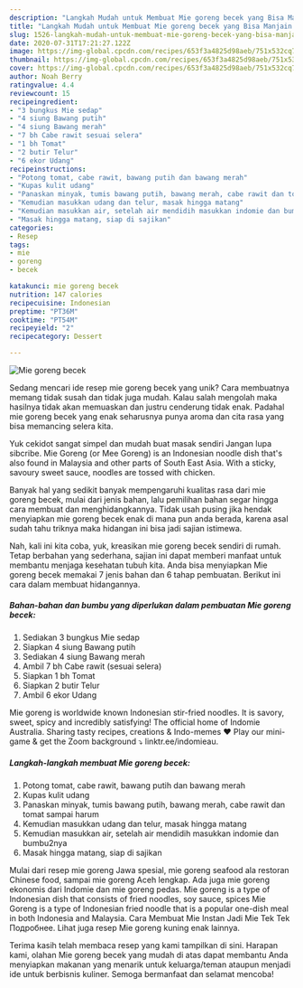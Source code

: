 ```yaml
---
description: "Langkah Mudah untuk Membuat Mie goreng becek yang Bisa Manjain Lidah"
title: "Langkah Mudah untuk Membuat Mie goreng becek yang Bisa Manjain Lidah"
slug: 1526-langkah-mudah-untuk-membuat-mie-goreng-becek-yang-bisa-manjain-lidah
date: 2020-07-31T17:21:27.122Z
image: https://img-global.cpcdn.com/recipes/653f3a4825d98aeb/751x532cq70/mie-goreng-becek-foto-resep-utama.jpg
thumbnail: https://img-global.cpcdn.com/recipes/653f3a4825d98aeb/751x532cq70/mie-goreng-becek-foto-resep-utama.jpg
cover: https://img-global.cpcdn.com/recipes/653f3a4825d98aeb/751x532cq70/mie-goreng-becek-foto-resep-utama.jpg
author: Noah Berry
ratingvalue: 4.4
reviewcount: 15
recipeingredient:
- "3 bungkus Mie sedap"
- "4 siung Bawang putih"
- "4 siung Bawang merah"
- "7 bh Cabe rawit sesuai selera"
- "1 bh Tomat"
- "2 butir Telur"
- "6 ekor Udang"
recipeinstructions:
- "Potong tomat, cabe rawit, bawang putih dan bawang merah"
- "Kupas kulit udang"
- "Panaskan minyak, tumis bawang putih, bawang merah, cabe rawit dan tomat sampai harum"
- "Kemudian masukkan udang dan telur, masak hingga matang"
- "Kemudian masukkan air, setelah air mendidih masukkan indomie dan bumbu2nya"
- "Masak hingga matang, siap di sajikan"
categories:
- Resep
tags:
- mie
- goreng
- becek

katakunci: mie goreng becek 
nutrition: 147 calories
recipecuisine: Indonesian
preptime: "PT36M"
cooktime: "PT54M"
recipeyield: "2"
recipecategory: Dessert

---
```



![Mie goreng becek](https://img-global.cpcdn.com/recipes/653f3a4825d98aeb/751x532cq70/mie-goreng-becek-foto-resep-utama.jpg)

Sedang mencari ide resep mie goreng becek yang unik? Cara membuatnya memang tidak susah dan tidak juga mudah. Kalau salah mengolah maka hasilnya tidak akan memuaskan dan justru cenderung tidak enak. Padahal mie goreng becek yang enak seharusnya punya aroma dan cita rasa yang bisa memancing selera kita.

Yuk cekidot sangat simpel dan mudah buat masak sendiri Jangan lupa sibcribe. Mie Goreng (or Mee Goreng) is an Indonesian noodle dish that&#39;s also found in Malaysia and other parts of South East Asia. With a sticky, savoury sweet sauce, noodles are tossed with chicken.

Banyak hal yang sedikit banyak mempengaruhi kualitas rasa dari mie goreng becek, mulai dari jenis bahan, lalu pemilihan bahan segar hingga cara membuat dan menghidangkannya. Tidak usah pusing jika hendak menyiapkan mie goreng becek enak di mana pun anda berada, karena asal sudah tahu triknya maka hidangan ini bisa jadi sajian istimewa.


Nah, kali ini kita coba, yuk, kreasikan mie goreng becek sendiri di rumah. Tetap berbahan yang sederhana, sajian ini dapat memberi manfaat untuk membantu menjaga kesehatan tubuh kita. Anda bisa menyiapkan Mie goreng becek memakai 7 jenis bahan dan 6 tahap pembuatan. Berikut ini cara dalam membuat hidangannya.

<!--inarticleads1-->

##### Bahan-bahan dan bumbu yang diperlukan dalam pembuatan Mie goreng becek:

1. Sediakan 3 bungkus Mie sedap
1. Siapkan 4 siung Bawang putih
1. Sediakan 4 siung Bawang merah
1. Ambil 7 bh Cabe rawit (sesuai selera)
1. Siapkan 1 bh Tomat
1. Siapkan 2 butir Telur
1. Ambil 6 ekor Udang


Mie goreng is worldwide known Indonesian stir-fried noodles. It is savory, sweet, spicy and incredibly satisfying! The official home of Indomie Australia. Sharing tasty recipes, creations &amp; Indo-memes ♥️ Play our mini-game &amp; get the Zoom background ⤵️ linktr.ee/indomieau. 

<!--inarticleads2-->

##### Langkah-langkah membuat Mie goreng becek:

1. Potong tomat, cabe rawit, bawang putih dan bawang merah
1. Kupas kulit udang
1. Panaskan minyak, tumis bawang putih, bawang merah, cabe rawit dan tomat sampai harum
1. Kemudian masukkan udang dan telur, masak hingga matang
1. Kemudian masukkan air, setelah air mendidih masukkan indomie dan bumbu2nya
1. Masak hingga matang, siap di sajikan


Mulai dari resep mie goreng Jawa spesial, mie goreng seafood ala restoran Chinese food, sampai mie goreng Aceh lengkap. Ada juga mie goreng ekonomis dari Indomie dan mie goreng pedas. Mie goreng is a type of Indonesian dish that consists of fried noodles, soy sauce, spices Mie Goreng is a type of Indonesian fried noodle that is a popular one-dish meal in both Indonesia and Malaysia. Cara Membuat Mie Instan Jadi Mie Tek Tek Подробнее. Lihat juga resep Mie goreng kuning enak lainnya. 

Terima kasih telah membaca resep yang kami tampilkan di sini. Harapan kami, olahan Mie goreng becek yang mudah di atas dapat membantu Anda menyiapkan makanan yang menarik untuk keluarga/teman ataupun menjadi ide untuk berbisnis kuliner. Semoga bermanfaat dan selamat mencoba!
